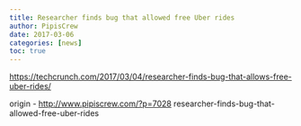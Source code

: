 ```yaml
---
title: Researcher finds bug that allowed free Uber rides
author: PipisCrew
date: 2017-03-06
categories: [news]
toc: true
---
```


https://techcrunch.com/2017/03/04/researcher-finds-bug-that-allows-free-uber-rides/

origin - http://www.pipiscrew.com/?p=7028 researcher-finds-bug-that-allowed-free-uber-rides